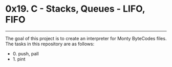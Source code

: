 <h1>0x19. C - Stacks, Queues - LIFO, FIFO</h1>
<hr>
<p>The goal of this project is to create an interpreter for Monty ByteCodes files. The tasks in this repository are as follows: </p>
<ul>
<li>0. push, pall</li>
<li>1. pint</li>
</ul>
